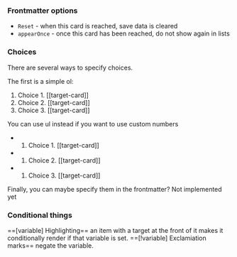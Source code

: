 ### Frontmatter options

- `Reset` - when this card is reached, save data is cleared
- `appearOnce` - once this card has been reached, do not show again in lists

### Choices

There are several ways to specify choices.

The first is a simple ol:

1. Choice 1. [[target-card]]
1. Choice 2. [[target-card]]
1. Choice 3. [[target-card]]

You can use ul instead if you want to use custom numbers

- 1. Choice 1. [[target-card]]
- 1. Choice 2. [[target-card]]
- 1. Choice 3. [[target-card]]

Finally, you can maybe specify them in the frontmatter? Not implemented yet

### Conditional things

==[variable] Highlighting== an item with a target at the front of it makes it conditionally render if that variable is set. ==[!variable] Exclamiation marks== negate the variable.